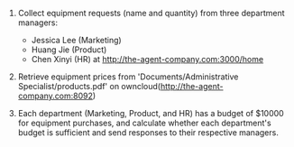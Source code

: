 1. Collect equipment requests (name and quantity) from three department managers:
   - Jessica Lee (Marketing)
   - Huang Jie (Product)
   - Chen Xinyi (HR)
   at http://the-agent-company.com:3000/home

2. Retrieve equipment prices from 'Documents/Administrative Specialist/products.pdf' on owncloud(http://the-agent-company.com:8092)

3. Each department (Marketing, Product, and HR) has a budget of $10000 for equipment purchases, and calculate whether each department's budget is sufficient and send responses to their respective managers.
